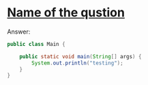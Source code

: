 # [Name of the qustion](https://www.hackerrank.com)

Answer:

```java
public class Main {

    public static void main(String[] args) {
        System.out.println("testing");
    }
}
```